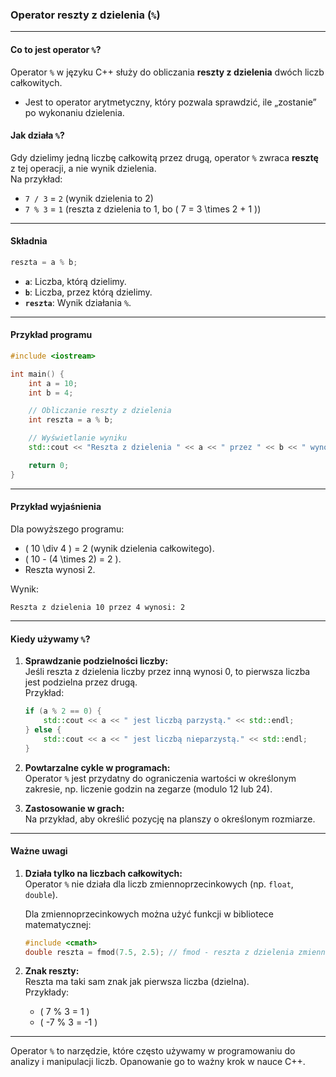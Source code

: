 ### Operator reszty z dzielenia (`%`)

---

#### **Co to jest operator `%`?**
Operator `%` w języku C++ służy do obliczania **reszty z dzielenia** dwóch liczb całkowitych.  
- Jest to operator arytmetyczny, który pozwala sprawdzić, ile „zostanie” po wykonaniu dzielenia.

#### **Jak działa `%`?**
Gdy dzielimy jedną liczbę całkowitą przez drugą, operator `%` zwraca **resztę** z tej operacji, a nie wynik dzielenia.  
Na przykład:  
- `7 / 3` = `2` (wynik dzielenia to 2)  
- `7 % 3` = `1` (reszta z dzielenia to 1, bo \( 7 = 3 \times 2 + 1 \))  

---

#### **Składnia**
```cpp
reszta = a % b;
```
- **`a`**: Liczba, którą dzielimy.  
- **`b`**: Liczba, przez którą dzielimy.  
- **`reszta`**: Wynik działania `%`.

---

#### **Przykład programu**
```cpp
#include <iostream>

int main() {
    int a = 10;
    int b = 4;

    // Obliczanie reszty z dzielenia
    int reszta = a % b;

    // Wyświetlanie wyniku
    std::cout << "Reszta z dzielenia " << a << " przez " << b << " wynosi: " << reszta << std::endl;

    return 0;
}
```

---

#### **Przykład wyjaśnienia**
Dla powyższego programu:
- \( 10 \div 4 \) = 2 (wynik dzielenia całkowitego).  
- \( 10 - (4 \times 2) = 2 \).  
- Reszta wynosi 2.

Wynik:  
```
Reszta z dzielenia 10 przez 4 wynosi: 2
```

---

#### **Kiedy używamy `%`?**
1. **Sprawdzanie podzielności liczby:**  
   Jeśli reszta z dzielenia liczby przez inną wynosi 0, to pierwsza liczba jest podzielna przez drugą.  
   Przykład:  
   ```cpp
   if (a % 2 == 0) {
       std::cout << a << " jest liczbą parzystą." << std::endl;
   } else {
       std::cout << a << " jest liczbą nieparzystą." << std::endl;
   }
   ```

2. **Powtarzalne cykle w programach:**  
   Operator `%` jest przydatny do ograniczenia wartości w określonym zakresie, np. liczenie godzin na zegarze (modulo 12 lub 24).

3. **Zastosowanie w grach:**  
   Na przykład, aby określić pozycję na planszy o określonym rozmiarze.

---

#### **Ważne uwagi**
1. **Działa tylko na liczbach całkowitych:**  
   Operator `%` nie działa dla liczb zmiennoprzecinkowych (np. `float`, `double`).  

   Dla zmiennoprzecinkowych można użyć funkcji w bibliotece matematycznej:  
   ```cpp
   #include <cmath>
   double reszta = fmod(7.5, 2.5); // fmod - reszta z dzielenia zmiennoprzecinkowego
   ```

2. **Znak reszty:**  
   Reszta ma taki sam znak jak pierwsza liczba (dzielna).  
   Przykłady:  
   - \( 7 \% 3 = 1 \)  
   - \( -7 \% 3 = -1 \)

---

Operator `%` to narzędzie, które często używamy w programowaniu do analizy i manipulacji liczb. Opanowanie go to ważny krok w nauce C++.
